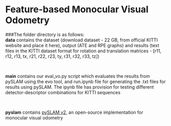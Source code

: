 # Feature-based Monocular Visual Odometry

###The folder directory is as follows:<br/>
**data** contains the dataset (download dataset - 22 GB, from official KITTI website and place it here), output (ATE and RPE graphs) and results (text files in the KITTI dataset format for rotation and translation matrices - [r11, r12, r13, tx, r21, r22, r23, ty, r31, r32, r33, tz])<p>&nbsp;</p>
**main** contains our eval_vo.py script which evaluates the results from pySLAM using the evo tool, and run.ipynb file for generating the .txt files for results using pySLAM. The ipynb file has provision for testing different detector-descriptor combinations for KITTI sequences<p>&nbsp;</p>
**pyslam** contains [pySLAM v2](https://github.com/luigifreda/pyslam), an open-source implementation for monocular visual odometry<br />
